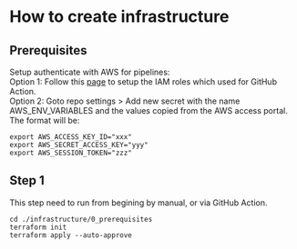 # How to create infrastructure

## Prerequisites
Setup authenticate with AWS for pipelines:  
Option 1: Follow this [page](https://aws.amazon.com/blogs/security/use-iam-roles-to-connect-github-actions-to-actions-in-aws/) to setup the IAM roles which used for GitHub Action.  
Option 2: Goto repo settings > Add new secret with the name AWS_ENV_VARIABLES and the values copied from the AWS access portal.  
The format will be:  
```
export AWS_ACCESS_KEY_ID="xxx"
export AWS_SECRET_ACCESS_KEY="yyy"
export AWS_SESSION_TOKEN="zzz"
```

## Step 1
This step need to run from begining by manual, or via GitHub Action.
```
cd ./infrastructure/0_prerequisites
terraform init
terraform apply --auto-approve
```
